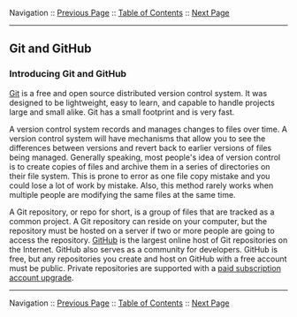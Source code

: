 Navigation :: [Previous Page](LTRDEV-1100-02-Tools.md) :: [Table of Contents](LTRDEV-1100-00-Intro.md#table-of-contents) :: [Next Page](LTRDEV-1100-02a2-Git-Ex1.md)


---

## Git and GitHub

### Introducing Git and GitHub

[Git](https://git-scm.com/) is a free and open source distributed version control system.  It was designed to be 
lightweight, easy to learn, and capable to handle projects large and small alike.  Git has a small footprint and is 
very fast.

A version control system records and manages changes to files over time.  A version control system will have 
mechanisms that allow you to see the differences between versions and revert back to earlier versions of files being 
managed.  Generally speaking, most people's idea of version control is to create copies of files and archive them in 
a series of directories on their file system.  This is prone to error as one file copy mistake and you could 
lose a lot of work by mistake.  Also, this method rarely works when multiple people are modifying the same files at the
same time.
 
A Git repository, or repo for short, is a group of files that are tracked as a common project.  A Git repository can 
reside on your computer, but the repository must be hosted on a server if two or more people are going to access the
repository.  [GitHub](https://github.com/) is the largest online host of Git repositories on the Internet.  GitHub 
also serves as a community for developers.  GitHub is free, but any repositories you create and host on GitHub with a
free account must be public.  Private repositories are supported with a
[paid subscription account upgrade](https://github.com/account/upgrade).


---


Navigation :: [Previous Page](LTRDEV-1100-02-Tools.md) :: [Table of Contents](LTRDEV-1100-00-Intro.md#table-of-contents) :: [Next Page](LTRDEV-1100-02a2-Git-Ex1.md)
